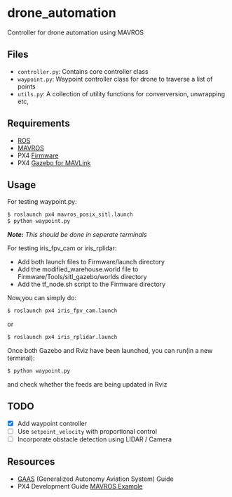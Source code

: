 # drone_automation
Controller for drone automation using MAVROS

## Files  
- `controller.py`: Contains core controller class
- `waypoint.py`: Waypoint controller class for drone to traverse a list of points
- `utils.py`: A collection of utility functions for converversion, unwrapping etc,

## Requirements 
- [ROS](http://wiki.ros.org/ROS/Installation)
- [MAVROS](https://dev.px4.io/v1.9.0/en/ros/mavros_installation.html)
- PX4 [Firmware](https://github.com/PX4/Firmware.git)
- PX4 [Gazebo for MAVLink](https://github.com/PX4/sitl_gazebo)

## Usage 

For testing waypoint.py:

```python
$ roslaunch px4 mavros_posix_sitl.launch
$ python waypoint.py
```
***Note:*** *This should be done in seperate terminals* 

For testing iris_fpv_cam or iris_rplidar:
- Add both launch files to Firmware/launch directory
- Add the modified_warehouse.world file to Firmware/Tools/sitl_gazebo/worlds directory
- Add the tf_node.sh script to the Firmware directory

Now,you can simply do: 

```python
$ roslaunch px4 iris_fpv_cam.launch
```
or
```python
$ roslaunch px4 iris_rplidar.launch
```
Once both Gazebo and Rviz have been launched, you can run(in a new terminal):
```python
$ python waypoint.py
```
and check whether the feeds are being updated in Rviz


## TODO
- [X] Add waypoint controller
- [ ] Use `setpoint_velocity` with proportional control
- [ ] Incorporate obstacle detection using LIDAR / Camera

## Resources
- [GAAS](https://gaas.gitbook.io/guide/) (Generalized Autonomy Aviation System) Guide
- PX4 Development Guide [MAVROS Example](https://dev.px4.io/v1.9.0/en/ros/mavros_offboard.html)
